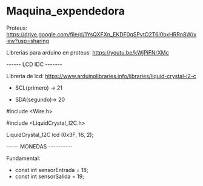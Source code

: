 # Maquina_expendedora
Proteus: 
  https://drive.google.com/file/d/1YsQXFXn_EKDF0qSPvtO2T6l0bxHRRn8W/view?usp=sharing

Librerias para arduino en proteus: 
  https://youtu.be/kWjPiFNrXMc
  



------  LCD IDC ------- 

Libreria de lcd: https://www.arduinolibraries.info/libraries/liquid-crystal-i2-c


+ SCL(primero) -> 21

+ SDA(segundo)-> 20

#include <Wire.h> 

#include <LiquidCrystal_I2C.h>

LiquidCrystal_I2C lcd (0x3F, 16, 2);

----- MONEDAS ----------

Fundamental:
+ const int sensorEntrada = 18;   
+ const int sensorSalida = 19; 

